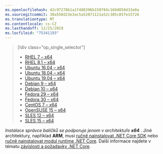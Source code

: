 ```yaml
---
ms.openlocfilehash: 42c97278b1a1f488396b158f84c169d050d33e0a
ms.sourcegitcommit: 30a558d23e3ac5a52071121a52c305c85fe15726
ms.translationtype: MT
ms.contentlocale: cs-CZ
ms.lasthandoff: 12/25/2019
ms.locfileid: "75341193"
---
```


> [!div class="op_single_selector"]
>
> - [RHEL 7 – x64](../linux-package-manager-rhel7.md)
> - [RHEL 8,1 – x64](../linux-package-manager-rhel81.md)
> - [Ubuntu 16,04 – x64](../linux-package-manager-ubuntu-1604.md)
> - [Ubuntu 18,04 – x64](../linux-package-manager-ubuntu-1804.md)
> - [Ubuntu 19,04 – x64](../linux-package-manager-ubuntu-1904.md)
> - [Debian 9 – x64](../linux-package-manager-debian9.md)
> - [Debian 10 – x64](../linux-package-manager-debian10.md)
> - [Fedora 29 – x64](../linux-package-manager-fedora29.md)
> - [Fedora 30 – x64](../linux-package-manager-fedora30.md)
> - [CentOS 7 – x64](../linux-package-manager-centos7.md)
> - [OpenSUSE 15 – x64](../linux-package-manager-opensuse15.md)
> - [SLES 12 – x64](../linux-package-manager-sles12.md)
> - [SLES 15 – x64](../linux-package-manager-sles15.md)

_Instalace správce balíčků se podporuje jenom v architektuře **x64**_ . Jiné architektury, například **ARM**, musí [ručně nainstalovat .NET Core SDK](../sdk.md?pivots=os-linux#download-and-manually-install) nebo [ručně nainstalovat modul runtime .NET Core](../runtime.md?pivots=os-linux#download-and-manually-install). Další informace najdete v tématu [závislosti a požadavky .NET Core](../dependencies.md).
